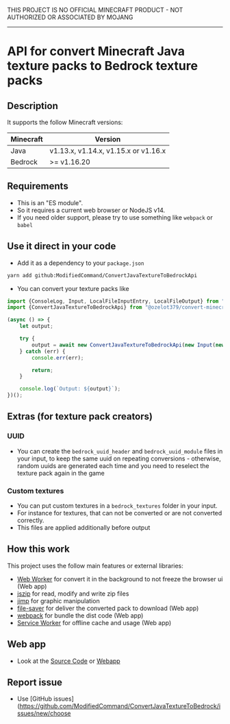 THIS PROJECT IS NO OFFICIAL MINECRAFT PRODUCT - NOT AUTHORIZED OR ASSOCIATED BY MOJANG

---

# API for convert Minecraft Java texture packs to Bedrock texture packs

## Description

It supports the follow Minecraft versions:

| Minecraft | Version |
|-----------|---------|
| Java | v1.13.x, v1.14.x, v1.15.x or v1.16.x |
| Bedrock | >= v1.16.20 |

## Requirements
* This is an "ES module".
* So it requires a current web browser or NodeJS v14.
* If you need older support, please try to use something like `webpack` or `babel`

## Use it direct in your code
* Add it as a dependency to your `package.json`

```bash
yarn add github:ModifiedCommand/ConvertJavaTextureToBedrockApi
```

* You can convert your texture packs like

```javascript
import {ConsoleLog, Input, LocalFileInputEntry, LocalFileOutput} from "@ozelot379/convert-base-api";
import {ConvertJavaTextureToBedrockApi} from "@ozelot379/convert-minecraft-java-texture-to-bedrock-api";

(async () => {
    let output;

    try {
        output = await new ConvertJavaTextureToBedrockApi(new Input(new LocalFileInputEntry("input/java_texture_pack.zip")), new LocalFileOutput("output/bedrock_texture_pack.mcpack"), new ConsoleLog()).convert();
    } catch (err) {
        console.err(err);

        return;
    }

    console.log(`Output: ${output}`);
})();
```

## Extras (for texture pack creators)

### UUID
* You can create the `bedrock_uuid_header` and `bedrock_uuid_module` files in your input, to keep the same uuid on repeating conversions - otherwise, random uuids are generated each time and you need to reselect the texture pack again in the game

### Custom textures
* You can put custom textures in a `bedrock_textures` folder in your input.
* For instance for textures, that can not be converted or are not converted correctly.
* This files are applied additionally before output

## How this work

This project uses the follow main features or external libraries:

* [Web Worker](https://developer.mozilla.org/docs/Web/API/Web_Workers_API) for convert it in the background to not freeze the browser ui (Web app)
* [jszip](https://www.npmjs.com/package/jszip) for read, modify and write zip files
* [jimp](https://www.npmjs.com/package/jimp) for graphic manipulation
* [file-saver](https://www.npmjs.com/package/file-saver) for deliver the converted pack to download (Web app)
* [webpack](https://www.npmjs.com/package/webpack) for bundle the dist code (Web app)
* [Service Worker](https://developer.mozilla.org/en-US/docs/Web/API/Service_Worker_API) for offline cache and usage (Web app)

## Web app
* Look at the [Source Code](https://github.com/ModifiedCommand/ConvertJavaTextureToBedrock) or [Webapp](https://modifiedcommand.github.io/ConvertJavaTextureToBedrock/)

## Report issue
* Use [GitHub issues](https://github.com/ModifiedCommand/ConvertJavaTextureToBedrock/issues/new/choose
